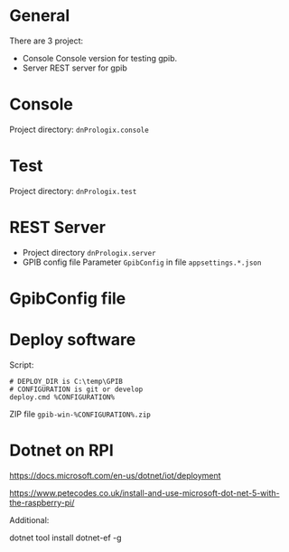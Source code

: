 # General

There are 3 project:

* Console
  Console version for testing gpib.
* Server
  REST server for gpib

# Console

Project directory: `dnPrologix.console`

# Test

Project directory: `dnPrologix.test`


# REST Server

* Project directory `dnPrologix.server`
* GPIB config file
  Parameter `GpibConfig` in file `appsettings.*.json`

# GpibConfig file



# Deploy software

Script:

```
# DEPLOY_DIR is C:\temp\GPIB
# CONFIGURATION is git or develop
deploy.cmd %CONFIGURATION%
```

ZIP file `gpib-win-%CONFIGURATION%.zip`



# Dotnet on RPI

https://docs.microsoft.com/en-us/dotnet/iot/deployment

https://www.petecodes.co.uk/install-and-use-microsoft-dot-net-5-with-the-raspberry-pi/

Additional:

dotnet tool install dotnet-ef -g
